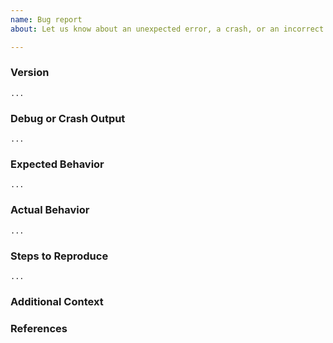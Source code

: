 ```yaml
---
name: Bug report
about: Let us know about an unexpected error, a crash, or an incorrect behavior.

---
```


### Version
<!---
Please provide versions of your Docker and Go.
-->

```
...
```


### Debug or Crash Output
<!--
Was there any output or error message? Feel free to share a screenshot or anything you think will be helpful.
-->

```
...
```


### Expected Behavior
<!--
What should have happened?
-->

```
...
```

### Actual Behavior
<!--
What actually happened?
-->

```
...
```


### Steps to Reproduce
<!--
Please list the full steps required to reproduce the issue.
1. details regarding my step 1
2. details regarding my step 2
-->

```
...
```


### Additional Context
<!--
Please provide any additional context regarding the bug.
-->


### References
<!--
Are there any other GitHub issues (open or closed) or Pull Requests that should be linked here?
-->
